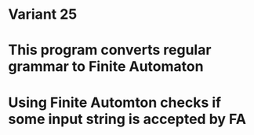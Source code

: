 # Variant 25

# This program converts regular grammar to Finite Automaton

# Using Finite Automton checks if some input string is accepted by FA

